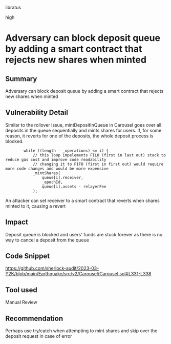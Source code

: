libratus

high

# Adversary can block deposit queue by adding a smart contract that rejects new shares when minted

## Summary
Adversary can block deposit queue by adding a smart contract that rejects new shares when minted

## Vulnerability Detail
Similar to the rollover issue, mintDepositInQueue in Carousel goes over all deposits in the queue sequentially and mints shares for users. If, for some reason, it reverts for one of the deposits, the whole deposit process is blocked.

```solidity
        while ((length - _operations) <= i) {
            // this loop impelements FILO (first in last out) stack to reduce gas cost and improve code readability
            // changing it to FIFO (first in first out) would require more code changes and would be more expensive
            _mintShares(
                queue[i].receiver,
                _epochId,
                queue[i].assets - relayerFee
            );
```

An attacker can set receiver to a smart contract that reverts when shares minted to it, causing a revert

## Impact
Deposit queue is blocked and users' funds are stuck forever as there is no way to cancel a deposit from the queue

## Code Snippet
https://github.com/sherlock-audit/2023-03-Y2K/blob/main/Earthquake/src/v2/Carousel/Carousel.sol#L331-L338

## Tool used

Manual Review

## Recommendation
Perhaps use try/catch when attempting to mint shares and skip over the deposit request in case of error